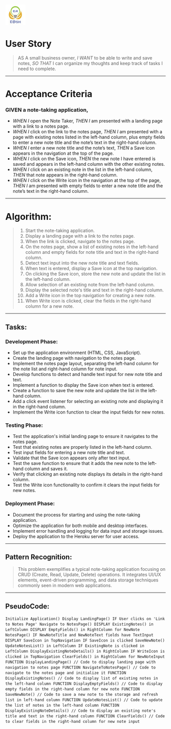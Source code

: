 ![Ehsan@sh](./Favicon.ico)

# User Story

> AS A small business owner,
> *I WANT* to be able to write and save notes,
> *SO THAT* I can organize my thoughts and keep track of tasks I need to complete.

---

# Acceptance Criteria

### GIVEN a note-taking application,
- *WHEN I* open the Note Taker,
  *THEN I* am presented with a landing page with a link to a notes page.
- *WHEN I* click on the link to the notes page,
  *THEN I* am presented with a page with existing notes listed in the left-hand column, plus empty fields to enter a new note title and the note’s text in the right-hand column.
- *WHEN I* enter a new note title and the note’s text,
  *THEN* a Save icon appears in the navigation at the top of the page.
- *WHEN I* click on the Save icon,
  *THEN* the new note I have entered is saved and appears in the left-hand column with the other existing notes.
- *WHEN I* click on an existing note in the list in the left-hand column,
  *THEN* that note appears in the right-hand column.
- *WHEN I* click on the Write icon in the navigation at the top of the page,
  *THEN I* am presented with empty fields to enter a new note title and the note’s text in the right-hand column.

---

# Algorithm:

> 1. Start the note-taking application.
> 2. Display a landing page with a link to the notes page.
> 3. When the link is clicked, navigate to the notes page.
> 4. On the notes page, show a list of existing notes in the left-hand column and empty fields for note title and text in the right-hand column.
> 5. Detect text input into the new note title and text fields.
> 6. When text is entered, display a Save icon at the top navigation.
> 7. On clicking the Save icon, store the new note and update the list in the left-hand column.
> 8. Allow selection of an existing note from the left-hand column.
> 9. Display the selected note's title and text in the right-hand column.
> 10. Add a Write icon in the top navigation for creating a new note.
> 11. When Write icon is clicked, clear the fields in the right-hand column for a new note.

--- 

## Tasks:

### Development Phase:

- Set up the application environment (HTML, CSS, JavaScript).
- Create the landing page with navigation to the notes page.
- Implement the notes page layout, separating the left-hand column for the note list and right-hand column for note input.
- Develop functions to detect and handle text input for new note title and text.
- Implement a function to display the Save icon when text is entered.
- Create a function to save the new note and update the list in the left-hand column.
- Add a click event listener for selecting an existing note and displaying it in the right-hand column.
- Implement the Write icon function to clear the input fields for new notes.

### Testing Phase:

- Test the application's initial landing page to ensure it navigates to the notes page.
- Test that existing notes are properly listed in the left-hand column.
- Test input fields for entering a new note title and text.
- Validate that the Save icon appears only after text input.
- Test the save function to ensure that it adds the new note to the left-hand column and saves it.
- Verify that clicking an existing note displays its details in the right-hand column.
- Test the Write icon functionality to confirm it clears the input fields for new notes.

### Deployment Phase:

- Document the process for starting and using the note-taking application.
- Optimize the application for both mobile and desktop interfaces.
- Implement error handling and logging for data input and storage issues.
- Deploy the application to the Heroku server for user access.

---

## Pattern Recognition:

> This problem exemplifies a typical note-taking application focusing on CRUD (Create, Read, Update, Delete) operations. It integrates UI/UX elements, event-driven programming, and data storage techniques commonly seen in modern web applications.

---

## PseudoCode:

`Initialize Application()
  Display LandingPage()
    IF User clicks on 'Link to Notes Page'
      Navigate to NotesPage()
      DISPLAY ExistingNotes() in LeftColumn
      DISPLAY EmptyFields() in RightColumn for NewNote
NotesPage()
  IF NewNoteTitle and NewNoteText fields have TextInput
    DISPLAY SaveIcon in TopNavigation
  IF SaveIcon is clicked
    SaveNewNote()
    UpdateNotesList() in LeftColumn
  IF ExistingNote is clicked in LeftColumn
    DisplayExistingNoteDetails() in RightColumn
  IF WriteIcon is clicked in TopNavigation
    ClearFields() in RightColumn for NewNoteInput
FUNCTION DisplayLandingPage()
  // Code to display landing page with navigation to notes page
FUNCTION NavigateToNotesPage()
  // Code to navigate to the notes page and initialize it
FUNCTION DisplayExistingNotes()
  // Code to display list of existing notes in the left-hand column
FUNCTION DisplayEmptyFields()
  // Code to display empty fields in the right-hand column for new note
FUNCTION SaveNewNote()
  // Code to save a new note to the storage and refresh list in left-hand column
FUNCTION UpdateNotesList()
  // Code to update the list of notes in the left-hand column
FUNCTION DisplayExistingNoteDetails()
  // Code to display an existing note's title and text in the right-hand column
FUNCTION ClearFields()
  // Code to clear fields in the right-hand column for new note input`